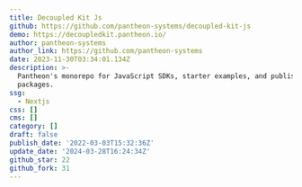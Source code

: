 ```yaml
---
title: Decoupled Kit Js
github: https://github.com/pantheon-systems/decoupled-kit-js
demo: https://decoupledkit.pantheon.io/
author: pantheon-systems
author_link: https://github.com/pantheon-systems
date: 2023-11-30T03:34:01.134Z
description: >-
  Pantheon's monorepo for JavaScript SDKs, starter examples, and published npm
  packages.
ssg:
  - Nextjs
css: []
cms: []
category: []
draft: false
publish_date: '2022-03-03T15:32:36Z'
update_date: '2024-03-28T16:24:34Z'
github_star: 22
github_fork: 31
---
```

